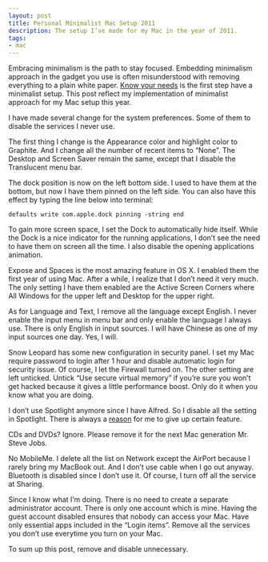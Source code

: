```yaml
---
layout: post
title: Personal Minimalist Mac Setup 2011
description: The setup I’ve made for my Mac in the year of 2011.
tags:
- mac
---
```

Embracing minimalism is the path to stay focused. Embedding minimalism approach in the gadget you use is often misunderstood with removing everything to a plain white paper. [Know your needs][1] is the first step have a minimalist setup. This post reflect my implementation of minimalist approach for my Mac setup this year.

I have made several change for the system preferences. Some of them to disable the services I never use.

<!--more-->

The first thing I change is the Appearance color and highlight color to Graphite. And I change all the number of recent items to “None”. The Desktop and Screen Saver remain the same, except that I disable the Translucent menu bar.

The dock position is now on the left bottom side. I used to have them at the bottom, but now I have them pinned on the left side. You can also have this effect by typing the line below into terminal:

	defaults write com.apple.dock pinning -string end

To gain more screen space, I set the Dock to automatically hide itself. While the Dock is a nice indicator for the running applications, I don’t see the need to have them on screen all the time. I also disable the opening applications animation.

Expose and Spaces is the most amazing feature in OS X. I enabled them the first year of using Mac. After a while, I realize that I don’t need it very much. The only setting I have them enabled are the Active Screen Corners where All Windows for the upper left and Desktop for the upper right.

As for Language and Text, I remove all the language except English. I never enable the input menu in menu bar and only enable the language I always use. There is only English in input sources. I will have Chinese as one of my input sources one day. Yes, I will.

Snow Leopard has some new configuration in security panel. I set my Mac require password to login after 1 hour and disable automatic login for security issue. Of course, I let the Firewall turned on. The other setting are left unticked. Untick “Use secure virtual memory” if you’re sure you won’t get hacked because it gives a little performance boost. Only do it when you know what you are doing.

I don’t use Spotlight anymore since I have Alfred. So I disable all the setting in Spotlight. There is always a [reason][2] for me to give up certain feature.

CDs and DVDs? Ignore. Please remove it for the next Mac generation Mr. Steve Jobs.

No MobileMe. I delete all the list on Network except the AirPort because I rarely bring my MacBook out. And I don’t use cable when I go out anyway. Bluetooth is disabled since I don’t use it. Of course, I turn off all the service at Sharing.

Since I know what I’m doing. There is no need to create a separate administrator account. There is only one account which is mine. Having the guest account disabled ensures that nobody can access your Mac. Have only essential apps included in the “Login items”. Remove all the services you don’t use everytime you turn on your Mac.

To sum up this post, remove and disable unnecessary.

[1]: http://sayzlim.net/minimal-living-with-macbook "Minimal Living with MacBook | Sayz Lim"
[2]: http://sayzlim.net/alfred-app-vs-spotlight "Alfred App vs Spotlight | Sayz Lim"